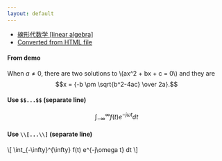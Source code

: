 ```yaml
---
layout: default
---
```


- [線形代数学 [linear algebra]](linearalgebra/test1)
- [Converted from HTML file](linearalgebra/ttest2)

#### From demo

When $a \ne 0$, there are two solutions to \\(ax^2 + bx + c = 0\\) and they are
$$x = {-b \pm \sqrt{b^2-4ac} \over 2a}.$$

#### Use `$$...$$` (separate line)

$$
 \int_{-\infty}^{\infty} f(t) e^{-j\omega t} dt
$$

#### Use `\\[...\\]` (separate line)

\\[
 \int_{-\infty}^{\infty} f(t) e^{-j\omega t} dt
\\]

